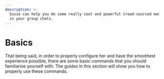 ```yaml
---
description: >-
  Susie can help you do some really cool and powerful crowd-sourced moderation
  in your group chats.
---
```


# Basics

That being said, in order to properly configure her and have the smoothest experience possible, there are some basic commands that you should familiarise yourself with. The guides in this section will show you how to properly use these commands.

